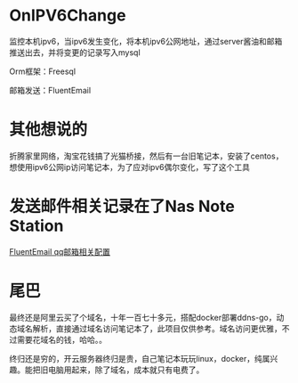# OnIPV6Change

监控本机ipv6，当ipv6发生变化，将本机ipv6公网地址，通过server酱油和邮箱推送出去，并将变更的记录写入mysql

Orm框架：Freesql

邮箱发送：FluentEmail

# 其他想说的

折腾家里网络，淘宝花钱搞了光猫桥接，然后有一台旧笔记本，安装了centos，想使用ipv6公网ip访问笔记本，为了应对ipv6偶尔变化，写了这个工具

# 发送邮件相关记录在了Nas Note Station
[FluentEmail qq邮箱相关配置](http://qmtdlt.synology.me:5000/ns/sharing/qSU7s)

# 尾巴

最终还是阿里云买了个域名，十年一百七十多元，搭配docker部署ddns-go，动态域名解析，直接通过域名访问笔记本了，此项目仅供参考。域名访问更优雅，不过需要花域名的钱，哈哈。。

终归还是穷的，开云服务器终归是贵，自己笔记本玩玩linux，docker，纯属兴趣。能把旧电脑用起来，除了域名，成本就只有电费了。